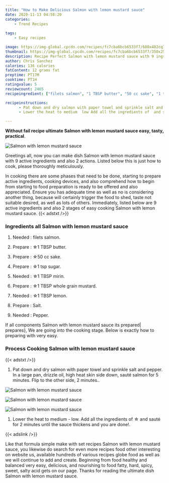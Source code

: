 ```yaml
---
title: "How to Make Delicious Salmon with lemon mustard sauce"
date: 2020-11-13 04:58:20
categories:
    - Trend Recipes
    
tags:
    - Easy recipes

image: https://img-global.cpcdn.com/recipes/fc7cba6bcb6533f7/680x482cq70/salmon-with-lemon-mustard-sauce-recipe-main-photo.jpg
thumbnail: https://img-global.cpcdn.com/recipes/fc7cba6bcb6533f7/350x250cq70/salmon-with-lemon-mustard-sauce-recipe-main-photo.jpg
description: Recipe Perfect Salmon with lemon mustard sauce with 9 ingredients and 2 stages of easy cooking.
author: Chris Sanchez
calories: 136 calories
fatContent: 12 grams fat
preptime: PT17M
cooktime: PT1H
ratingvalue: 5
reviewcount: 2465
recipeingredient: ["filets salmon", "1 TBSP butter", "50 cc sake", "1 tsp sugar", "1 TBSP mirin", "1 TBSP whole grain mustard", "1 TBSP lemon", "Salt", "Pepper"]

recipeinstructions: 
      - Pat down and dry salmon with paper towel and sprinkle salt and pepper In a large pan drizzle oil high heat skin side down saut salmon for 5 minutes Flip to the other side 2 minutes 
      - Lower the heat to medium  low Add all the ingredients of  and saut for 2 minutes until the sauce thickens and you are done

---
```




**Without fail recipe ultimate Salmon with lemon mustard sauce easy, tasty, practical**. 


![Salmon with lemon mustard sauce](https://img-global.cpcdn.com/recipes/fc7cba6bcb6533f7/680x482cq70/salmon-with-lemon-mustard-sauce-recipe-main-photo.jpg "Salmon with lemon mustard sauce")




Greetings all, now you can make dish Salmon with lemon mustard sauce with 9 active ingredients and also 2 actions. Listed below this is just how to cook, please thoroughly meticulously.

In cooking there are some phases that need to be done, starting to prepare active ingredients, cooking devices, and also comprehend how to begin from starting to food preparation is ready to be offered and also appreciated. Ensure you has adequate time as well as no is considering another thing, because will certainly trigger the food to shed, taste not suitable desired, as well as lots of others. Immediately, listed below are 9 active ingredients and also 2 stages of easy cooking Salmon with lemon mustard sauce.
{{< adstxt />}}

### Ingredients all Salmon with lemon mustard sauce


1. Needed  : filets salmon.

1. Prepare  : ☆1 TBSP butter.

1. Prepare  : ☆50 cc sake.

1. Prepare  : ☆1 tsp sugar.

1. Needed  : ☆1 TBSP mirin.

1. Prepare  : ☆1 TBSP whole grain mustard.

1. Needed  : ☆1 TBSP lemon.

1. Prepare  : Salt.

1. Needed  : Pepper.



If all components Salmon with lemon mustard sauce its prepared| prepares}, We are going into the cooking stage. Below is exactly how to preparing with very easy.

### Process Cooking Salmon with lemon mustard sauce

{{< adstxt />}}


1. Pat down and dry salmon with paper towel and sprinkle salt and pepper. In a large pan, drizzle oil, high heat skin side down, sauté salmon for 5 minutes. Flip to the other side, 2 minutes..



![Salmon with lemon mustard sauce](https://img-global.cpcdn.com/steps/256075f659d834b3/160x128cq70/salmon-with-lemon-mustard-sauce-recipe-step-1-photo.jpg" "Salmon with lemon mustard sauce")

![Salmon with lemon mustard sauce](https://img-global.cpcdn.com/steps/61d200e483cda142/160x128cq70/salmon-with-lemon-mustard-sauce-recipe-step-1-photo.jpg" "Salmon with lemon mustard sauce")

![Salmon with lemon mustard sauce](https://img-global.cpcdn.com/steps/963a39440680408c/160x128cq70/salmon-with-lemon-mustard-sauce-recipe-step-1-photo.jpg" "Salmon with lemon mustard sauce")



1. Lower the heat to medium - low. Add all the ingredients of ☆ and sauté for 2 minutes until the sauce thickens and you are done!.





{{< adslink />}}

Like that formula simple make with set recipes Salmon with lemon mustard sauce, you likewise do search for even more recipes food other interesting on website us, available hundreds of various recipes globe food as well as we will continue to add and create. Beginning from food healthy and balanced very easy, delicious, and nourishing to food fatty, hard, spicy, sweet, salty acid gets on our page. Thanks for reading the ultimate dish Salmon with lemon mustard sauce.
